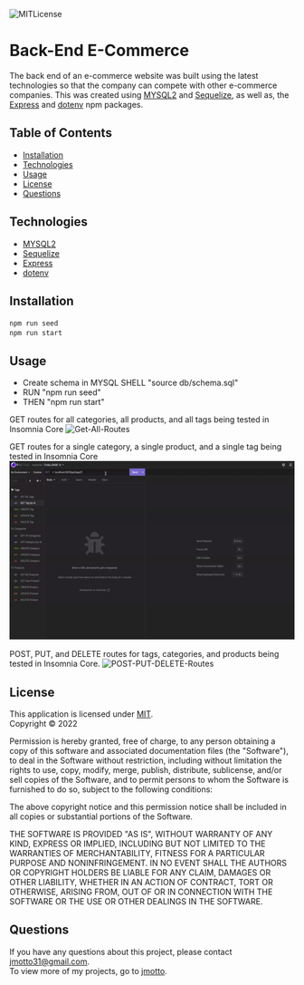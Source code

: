 ![MITLicense](https://img.shields.io/static/v1?label=MIT&message=license&color=success)

 # Back-End E-Commerce

  The back end of an e-commerce website was built using the latest technologies so that the company can compete with other e-commerce companies. This was created using [MYSQL2](https://www.npmjs.com/package/mysql) and [Sequelize](https://www.npmjs.com/package/sequelize), as well as, the [Express](https://www.npmjs.com/package/express) and [dotenv](https://www.npmjs.com/package/dotenv) npm packages.

  ## Table of Contents
  * [Installation](#installation)
  * [Technologies](#technologies)
  * [Usage](#usage)
  * [License](#license)
  * [Questions](#questions)
  
  ## Technologies
  * [MYSQL2](https://www.npmjs.com/package/mysql)
  * [Sequelize](https://www.npmjs.com/package/sequelize)
  * [Express](https://www.npmjs.com/package/express)
  * [dotenv](https://www.npmjs.com/package/dotenv)
  ## Installation
  `npm run seed`
  </br>`npm run start`

  ## Usage
  * Create schema in MYSQL SHELL "source db/schema.sql"
  * RUN "npm run seed" 
  * THEN "npm run start"

  GET routes for all categories, all products, and all tags being tested in Insomnia Core
  ![Get-All-Routes](Assets/media/13-GET-all-routes.gif)

  GET routes for a single category, a single product, and a single tag being tested in Insomnia Core
  ![Get-Single-Routes](Assets/media/13-GET-single.gif)    
  
  POST, PUT, and DELETE routes for tags, categories, and products being tested in Insomnia Core.
  ![POST-PUT-DELETE-Routes](Assets/media/13-POST-PUT-DELETE.gif)    


  ## License
  This application is licensed under [MIT]((https://opensource.org/licenses/MIT)). 
  <br/> Copyright &copy; 2022 

  Permission is hereby granted, free of charge, to any person obtaining a copy of this software and associated documentation files (the "Software"), to deal in the Software without restriction, including without limitation the rights to use, copy, modify, merge, publish, distribute, sublicense, and/or sell copies of the Software, and to permit persons to whom the Software is furnished to do so, subject to the following conditions:
  
  The above copyright notice and this permission notice shall be included in all copies or substantial portions of the Software.
  
  THE SOFTWARE IS PROVIDED "AS IS", WITHOUT WARRANTY OF ANY KIND, EXPRESS OR IMPLIED, INCLUDING BUT NOT LIMITED TO THE WARRANTIES OF MERCHANTABILITY, FITNESS FOR A PARTICULAR PURPOSE AND NONINFRINGEMENT. IN NO EVENT SHALL THE AUTHORS OR COPYRIGHT HOLDERS BE LIABLE FOR ANY CLAIM, DAMAGES OR OTHER LIABILITY, WHETHER IN AN ACTION OF CONTRACT, TORT OR OTHERWISE, ARISING FROM, OUT OF OR IN CONNECTION WITH THE SOFTWARE OR THE USE OR OTHER DEALINGS IN THE SOFTWARE.

  ## Questions
  If you have any questions about this project, please contact [jmotto31@gmail.com](mailto:jmotto31@gmail.com). 
  </br>To view more of my projects, go to [jmotto](https://github.com/jmotto).

